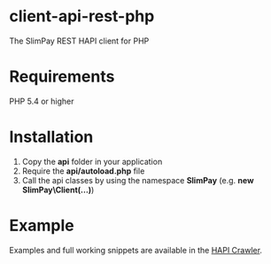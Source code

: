# client-api-rest-php

The SlimPay REST HAPI client for PHP

# Requirements

PHP 5.4 or higher

# Installation

1) Copy the **api** folder in your application
2) Require the **api/autoload.php** file
3) Call the api classes by using the namespace **SlimPay** (e.g. **new SlimPay\Client(...)**)

# Example

Examples and full working snippets are available in the [HAPI Crawler](http://www.slimpay.net/rest-hapi-crawler/).